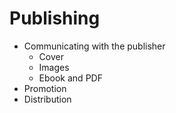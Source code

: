 # Publishing

* Communicating with the publisher
    * Cover
    * Images
    * Ebook and PDF
* Promotion
* Distribution
